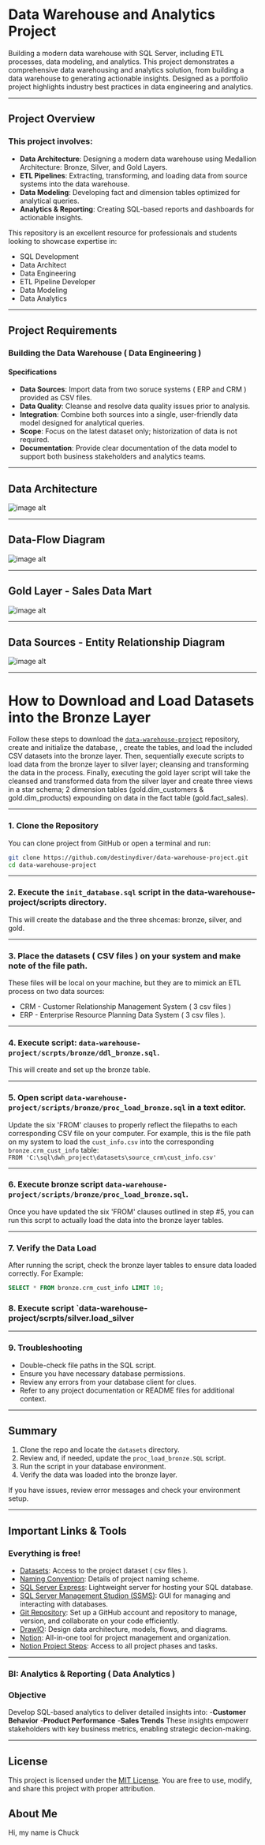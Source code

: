 # Data Warehouse and Analytics Project

Building a modern data warehouse with SQL Server, including ETL processes, data modeling, and analytics.
This project demonstrates a comprehensive data warehousing and analytics solution, from building a data
warehouse to generating actionable insights. Designed as a portfolio project highlights industry best 
practices in data engineering and analytics.

---

## Project Overview

### This project involves:
- **Data Architecture**: Designing a modern data warehouse using Medallion Architecture: Bronze, Silver, and Gold Layers.
- **ETL Pipelines**: Extracting, transforming, and loading data from source systems into the data warehouse.
- **Data Modeling**: Developing fact and dimension tables optimized for analytical queries.
- **Analytics & Reporting**: Creating SQL-based reports and dashboards for actionable insights.

This repository is an excellent resource for professionals and students looking to showcase expertise in:
- SQL Development
- Data Architect
- Data Engineering
- ETL Pipeline Developer
- Data Modeling
- Data Analytics

---


##  Project Requirements

### Building the Data Warehouse ( Data Engineering )

#### Specifications
- **Data Sources**:  Import data from two soruce systems ( ERP and CRM ) provided as CSV files.
- **Data Quality**:  Cleanse and resolve data quality issues prior to analysis.
- **Integration**:  Combine both sources into a single, user-friendly data model designed for analytical queries.
- **Scope**:  Focus on the latest dataset only; historization of data is not required.
- **Documentation**:  Provide clear documentation of the data model to support both business stakeholders and analytics teams.

---

## Data Architecture
![image alt](https://github.com/destinydiver/data-warehouse-project/blob/87a7e7fc8af0f7538086f4ceffd309d9d02ee8bd/Data_Warehouse_Architecture.png)


---

## Data-Flow Diagram
![image alt](https://github.com/destinydiver/data-warehouse-project/blob/b06ff7464be27af92a3b039615bb5e70e952082f/Data%20Warehouse%20Data%20Flow%20Diagram.drawio.png)


---


## Gold Layer - Sales Data Mart
![image alt](https://github.com/destinydiver/data-warehouse-project/blob/baf6d30bb4c6cb0acf13ea31c28c09eb0a146bab/Sales_Data_Mart.drawio.png)

---

## Data Sources - Entity Relationship Diagram
![image alt](https://github.com/destinydiver/data-warehouse-project/blob/f669ae194c96cc2814419c3e27849086381fca5f/DWH%20Entity%20Relationship%20Diagram.png)

---


# How to Download and Load Datasets into the Bronze Layer

Follow these steps to download the [`data-warehouse-project`](https://github.com/destinydiver/data-warehouse-project) repository, create and initialize the database,
, create the tables, and load the included CSV datasets into the bronze layer. Then, sequentially execute scripts to load data from the bronze layer to silver layer;
cleansing and transforming the data in the process. Finally, executing the gold layer script will take the cleansed and transformed data from the silver layer and
create three views in a star schema; 2 dimension tables (gold.dim_customers & gold.dim_products) expounding on data in the fact table (gold.fact_sales).

---

### 1. Clone the Repository

You can clone project from GitHub or open a terminal and run:

```bash
git clone https://github.com/destinydiver/data-warehouse-project.git
cd data-warehouse-project
```

---

### 2. Execute the `init_database.sql` script in the data-warehouse-project/scripts directory.
This will create the database and the three shcemas: bronze, silver, and gold.

---

### 3. Place the datasets ( CSV files ) on your system and make note of the file path.
These files will be local on your machine, but they are to mimick an ETL process on two data sources:
- CRM - Customer Relationship Management System ( 3 csv files )
- ERP - Enterprise Resource Planning Data System ( 3 csv files ).

---

### 4. Execute script:  `data-warehouse-project/scrpts/bronze/ddl_bronze.sql`.
This will create and set up the bronze table.

--- 

### 5. Open script `data-warehouse-project/scripts/bronze/proc_load_bronze.sql` in a text editor.
Update the six 'FROM' clauses to properly reflect the filepaths to each corresponding
CSV file on your computer. For example, this is the file path on my system to load the  `cust_info.csv` into
the corresponding `bronze.crm_cust_info` table:  
`FROM 'C:\sql\dwh_project\datasets\source_crm\cust_info.csv'`

---

### 6. Execute bronze script `data-warehouse-project/scripts/bronze/proc_load_bronze.sql`.
Once you have updated the six 'FROM' clauses outlined in step #5, you can run this scrpt to actually
load the data into the bronze layer tables.

---

### 7. Verify the Data Load
After running the script, check the bronze layer tables to ensure data loaded correctly.
For Example:
```sql
SELECT * FROM bronze.crm_cust_info LIMIT 10;
```
### 8. Execute script `data-warehouse-project/scrpts/silver.load_silver

---

### 9. Troubleshooting

- Double-check file paths in the SQL script.
- Ensure you have necessary database permissions.
- Review any errors from your database client for clues.
- Refer to any project documentation or README files for additional context.

---

## Summary

1. Clone the repo and locate the `datasets` directory.
2. Review and, if needed, update the `proc_load_bronze.SQL` script.
3. Run the script in your database environment.
4. Verify the data was loaded into the bronze layer.

If you have issues, review error messages and check your environment setup.

---


## Important Links & Tools
### Everything is free!
- [Datasets](https://github.com/destinydiver/data-warehouse-project/tree/ac096087796bb42fceb38f2bbcee2e821316603b/datasets): Access to the project dataset ( csv files ).
- [Naming Convention](https://github.com/destinydiver/data-warehouse-project/blob/dbe589b86ecee83b035dbcc9180470da299a92d0/naming_conventions.md): Details of project naming scheme.
- [SQL Server Express](https://www.microsoft.com/en-us/sql-server/sql-server-downloads): Lightweight server for hosting your SQL database.
- [SQL Server Management Studion (SSMS)](https://www.microsoft.com/en-us/sql-server/sql-server-downloads#SQL-tools-and-drivers): GUI for managing and interacting with databases.
- [Git Repository](https://github.com/): Set up a GitHub account and repository to manage, version, and collaborate on your code efficiently.
- [DrawIO](https://www.drawio.com/doc/): Design data architecture, models, flows, and diagrams.
- [Notion](https://www.notion.com/): All-in-one tool for project management and organization.
- [Notion Project Steps](https://www.notion.so/23126127c66d802fb26fedd314f52146?v=23126127c66d80df8fcf000c8113f68b&source=copy_link): Access to all project phases and tasks.
---

### BI:  Analytics & Reporting ( Data Analytics )

### Objective
Develop SQL-based analytics to deliver detailed insights into:
-**Customer Behavior**
-**Product Performance**
-**Sales Trends**
These insights empowerr stakeholders with key business metrics, enabling strategic decion-making.

---

##  License

This project is licensed under the [MIT License](LICENSE). You are free to use, modify, and share this project with proper attribution.

##  About Me

Hi, my name is Chuck
